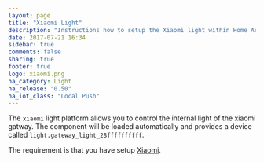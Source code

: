 ```yaml
---
layout: page
title: "Xiaomi Light"
description: "Instructions how to setup the Xiaomi light within Home Assistant."
date: 2017-07-21 16:34
sidebar: true
comments: false
sharing: true
footer: true
logo: xiaomi.png
ha_category: Light
ha_release: "0.50"
ha_iot_class: "Local Push"
---
```



The `xiaomi` light platform allows you to control the internal light of the xiaomi gatway. The component will be loaded automatically and provides a device called `light.gateway_light_28ffffffffff`.

The requirement is that you have setup [Xiaomi](/components/xiaomi/).

